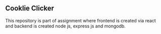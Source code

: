 ## Cooklie Clicker

This repository is part of assignment where frontend is created via react and backend is created node js, express js and mongodb.
